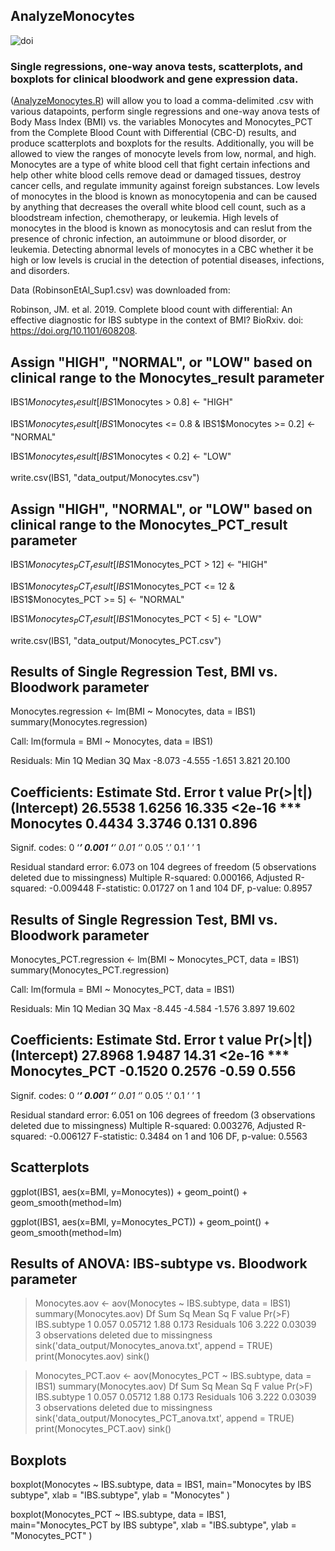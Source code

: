 ## AnalyzeMonocytes
![doi](../master/Images/zenodo.3373938.svg?sanitize=true)
### Single regressions, one-way anova tests, scatterplots, and boxplots for clinical bloodwork and gene expression data.
([AnalyzeMonocytes.R](../master/AnalyzeMonocytes.R)) will allow you to load a comma-delimited .csv with various datapoints, perform single regressions and one-way anova tests of Body Mass Index (BMI) vs. the variables Monocytes and Monocytes_PCT from the Complete Blood Count with Differential (CBC-D) results, and produce scatterplots and boxplots for the results. Additionally, you will be allowed to view the ranges of monocyte levels from low, normal, and high. Monocytes are a type of white blood cell that fight certain infections and help other white blood cells remove dead or damaged tissues, destroy cancer cells, and regulate immunity against foreign substances. Low levels of monocytes in the blood is known as monocytopenia and can be caused by anything that decreases the overall white blood cell count, such as a bloodstream infection, chemotherapy, or leukemia. High levels of monocytes in the blood is known as monocytosis and can reslut from the presence of chronic infection, an autoimmune or blood disorder, or leukemia. Detecting abnormal levels of monocytes in a CBC whether it be high or low levels is crucial in the detection of potential diseases, infections, and disorders.

Data (RobinsonEtAl_Sup1.csv) was downloaded from: 

Robinson, JM. et al. 2019. Complete blood count with differential: An effective diagnostic for IBS subtype in the context of BMI? BioRxiv. doi: https://doi.org/10.1101/608208.


## Assign "HIGH", "NORMAL", or "LOW" based on clinical range to the Monocytes_result parameter

IBS1$Monocytes_result[IBS1$Monocytes > 0.8] <- "HIGH"

IBS1$Monocytes_result[IBS1$Monocytes <= 0.8 & IBS1$Monocytes >= 0.2] <- "NORMAL"

IBS1$Monocytes_result[IBS1$Monocytes < 0.2] <- "LOW"

write.csv(IBS1, "data_output/Monocytes.csv")


## Assign "HIGH", "NORMAL", or "LOW" based on clinical range to the Monocytes_PCT_result parameter

IBS1$Monocytes_PCT_result[IBS1$Monocytes_PCT > 12] <- "HIGH"

IBS1$Monocytes_PCT_result[IBS1$Monocytes_PCT <= 12 & IBS1$Monocytes_PCT >= 5] <- "NORMAL"

IBS1$Monocytes_PCT_result[IBS1$Monocytes_PCT < 5] <- "LOW"

write.csv(IBS1, "data_output/Monocytes_PCT.csv")


## Results of Single Regression Test, BMI vs. Bloodwork parameter

Monocytes.regression <- lm(BMI ~ Monocytes, data = IBS1)
summary(Monocytes.regression)

Call:
lm(formula = BMI ~ Monocytes, data = IBS1)

Residuals:
   Min     1Q Median     3Q    Max 
-8.073 -4.555 -1.651  3.821 20.100 

Coefficients:
            Estimate Std. Error t value Pr(>|t|)    
(Intercept)  26.5538     1.6256  16.335   <2e-16 ***
Monocytes     0.4434     3.3746   0.131    0.896    
---
Signif. codes:  0 ‘***’ 0.001 ‘**’ 0.01 ‘*’ 0.05 ‘.’ 0.1 ‘ ’ 1

Residual standard error: 6.073 on 104 degrees of freedom
  (5 observations deleted due to missingness)
Multiple R-squared:  0.000166,	Adjusted R-squared:  -0.009448 
F-statistic: 0.01727 on 1 and 104 DF,  p-value: 0.8957

## Results of Single Regression Test, BMI vs. Bloodwork parameter

Monocytes_PCT.regression <- lm(BMI ~ Monocytes_PCT, data = IBS1)
summary(Monocytes_PCT.regression)

Call:
lm(formula = BMI ~ Monocytes_PCT, data = IBS1)

Residuals:
   Min     1Q Median     3Q    Max 
-8.445 -4.584 -1.576  3.897 19.602 

Coefficients:
              Estimate Std. Error t value Pr(>|t|)    
(Intercept)    27.8968     1.9487   14.31   <2e-16 ***
Monocytes_PCT  -0.1520     0.2576   -0.59    0.556    
---
Signif. codes:  0 ‘***’ 0.001 ‘**’ 0.01 ‘*’ 0.05 ‘.’ 0.1 ‘ ’ 1

Residual standard error: 6.051 on 106 degrees of freedom
  (3 observations deleted due to missingness)
Multiple R-squared:  0.003276,	Adjusted R-squared:  -0.006127 
F-statistic: 0.3484 on 1 and 106 DF,  p-value: 0.5563



## Scatterplots

ggplot(IBS1, aes(x=BMI, y=Monocytes)) +
  geom_point() +    
  geom_smooth(method=lm)
  
  
ggplot(IBS1, aes(x=BMI, y=Monocytes_PCT)) +
  geom_point() +    
  geom_smooth(method=lm)


## Results of ANOVA: IBS-subtype vs. Bloodwork parameter

> Monocytes.aov <- aov(Monocytes ~ IBS.subtype, data = IBS1)
> summary(Monocytes.aov)
             Df Sum Sq Mean Sq F value Pr(>F)
IBS.subtype   1  0.057 0.05712    1.88  0.173
Residuals   106  3.222 0.03039               
3 observations deleted due to missingness
> sink('data_output/Monocytes_anova.txt', append = TRUE)
> print(Monocytes.aov)
> sink()

> Monocytes_PCT.aov <- aov(Monocytes_PCT ~ IBS.subtype, data = IBS1)
> summary(Monocytes.aov)
             Df Sum Sq Mean Sq F value Pr(>F)
IBS.subtype   1  0.057 0.05712    1.88  0.173
Residuals   106  3.222 0.03039               
3 observations deleted due to missingness
> sink('data_output/Monocytes_PCT_anova.txt', append = TRUE)
> print(Monocytes_PCT.aov)
> sink()
  
## Boxplots

boxplot(Monocytes ~ IBS.subtype, data = IBS1, main="Monocytes by IBS subtype", 
        xlab = "IBS.subtype", ylab = "Monocytes"
)

boxplot(Monocytes_PCT ~ IBS.subtype, data = IBS1, main="Monocytes_PCT by IBS subtype", 
        xlab = "IBS.subtype", ylab = "Monocytes_PCT"
)
